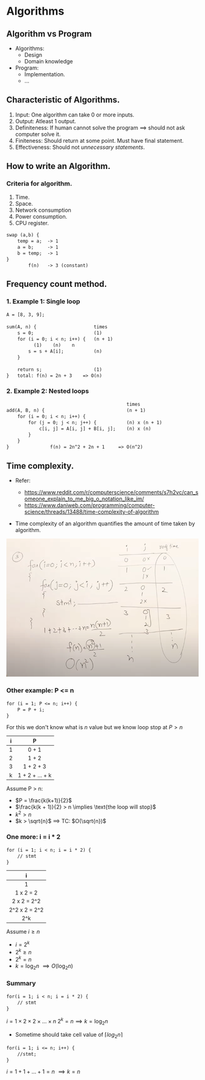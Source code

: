 # Algorithms

## Algorithm vs Program
- Algorithms: 
	- Design
	- Domain knowledge
- Program:
	- Implementation.
	- ...

## Characteristic of Algorithms.

1. Input: One algorithm can take 0 or more inputs.
2. Output: Atleast 1 output.
3. Definiteness:  If human cannot solve the program $\implies$ should not ask computer solve it.
5. Finiteness: Should return at some point. Must have final statement.
6. Effectiveness: Should not *unnecessary statements*.

## How to write an Algorithm.

### Criteria for algorithm.
1. Time.
2. Space.
3. Network consumption
4. Power consumption.
5. CPU register.

```
swap (a,b) {
	temp = a;  -> 1
	a = b;     -> 1
	b = temp;  -> 1
}
		f(n)   -> 3 (constant)
```

## Frequency count method.

### 1. Example 1: Single loop
```
A = [8, 3, 9];

sum(A, n) { 					times
	s = 0; 						(1)
	for (i = 0; i < n; i++) {	(n + 1)
		  (1)    (n)    n
		s = s + A[i]; 			(n)
	}

	return s; 					(1)
} 	total: f(n) = 2n + 3 	=> O(n)
```

### 2. Example 2: Nested loops
```
											times
add(A, B, n) { 								(n + 1)
	for (i = 0; i < n; i++) {
		for (j = 0; j < n; j++) { 			(n) x (n + 1)
			c[i, j] = A[i, j] + B[i, j];	(n) x (n)
		}	
	}	
}				f(n) = 2n^2 + 2n + 1	 => O(n^2)
```

## Time complexity.
- Refer: 
	- https://www.reddit.com/r/computerscience/comments/s7h2vc/can_someone_explain_to_me_big_o_notation_like_im/
	- https://www.daniweb.com/programming/computer-science/threads/13488/time-complexity-of-algorithm


- Time complexity of an algorithm quantifies the amount of time taken by algorithm.

![Calculate time complexity nested loop](../figures/introduction/cal_time_complexity.png)

### Other example: P <= n
```
for (i = 1; P <= n; i++) {
	P = P + i;
}
```

For this we don't know what is $n$ value but we know loop stop at $P > n$

|  i  |          P          |
| :-: | :-----------------: |
|  1  |        0 + 1        |
|  2  |        1 + 2        |
|  3  |      1 + 2 + 3      |
|  k  | 1 + 2 + $\dots$ + k |
Assume P > n:
- $P = \frac{k(k+1)}{2}$
- $\frac{k(k + 1)}{2} > n \implies \text{the loop will stop}$
- $k^2 > n$
- $k > \sqrt{n}$
$\implies$ TC: $O(\sqrt{n})$

### One more: i = i * 2

```
for (i = 1; i < n; i = i * 2) {
	// stmt	
}
```

|       i       |
| :-----------: |
|       1       |
|   1 x 2 = 2   |
|  2 x 2 = 2^2  |
| 2^2 x 2 = 2^2 |
|      2^k      |

Assume $i \ge n$
- $i = 2^k$
- $2^k \ge n$
- $2^k = n$
- $k = \log_{2}{n}$
$\implies O(\log_{2}{n})$


### Summary

```
for(i = 1; i < n; i = i * 2) {
	// stmt	
}
```
$i = 1 \times 2 \times 2 \times  \dots \times n$ 
$2^k = n \implies k = \log_{2}{n}$

- Sometime should take cell value of $\lceil log_{2}{n}\rceil$


```
for(i = 1; i <= n; i++) {
	//stmt;
}
```

$i = 1 + 1 + \dots + 1 = n$ 
$\implies k = n$







